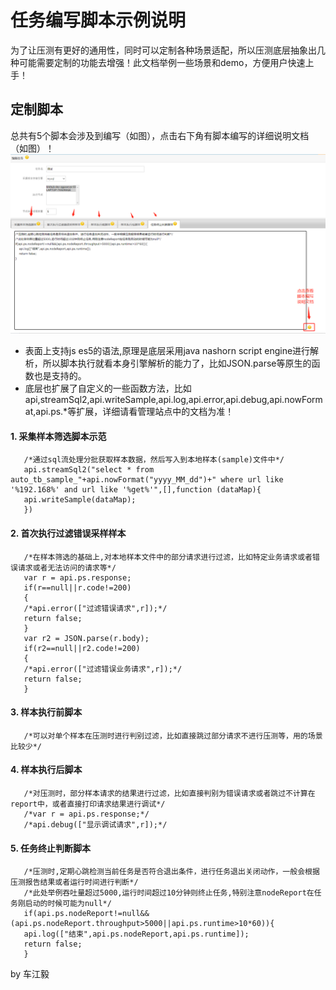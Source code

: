 # 任务编写脚本示例说明
 为了让压测有更好的通用性，同时可以定制各种场景适配，所以压测底层抽象出几种可能需要定制的功能去增强！此文档举例一些场景和demo，方便用户快速上手！
## 定制脚本
总共有5个脚本会涉及到编写（如图），点击右下角有脚本编写的详细说明文档（如图）！
![案例demo](doc/demo/demo1.png)
* 表面上支持js es5的语法,原理是底层采用java nashorn script engine进行解析，所以脚本执行就看本身引擎解析的能力了，比如JSON.parse等原生的函数也是支持的。
* 底层也扩展了自定义的一些函数方法，比如api,streamSql2,api.writeSample,api.log,api.error,api.debug,api.nowFormat,api.ps.*等扩展，详细请看管理站点中的文档为准！

#### 1. 采集样本筛选脚本示范
```
   /*通过sql流处理分批获取样本数据，然后写入到本地样本(sample)文件中*/
   api.streamSql2("select * from auto_tb_sample_"+api.nowFormat("yyyy_MM_dd")+" where url like '%192.168%' and url like '%get%'",[],function (dataMap){
   api.writeSample(dataMap);
   })
   ```
#### 2. 首次执行过滤错误采样样本
```
   /*在样本筛选的基础上,对本地样本文件中的部分请求进行过滤，比如特定业务请求或者错误请求或者无法访问的请求等*/
   var r = api.ps.response;
   if(r==null||r.code!=200)
   {
   /*api.error(["过滤错误请求",r]);*/
   return false;
   }
   var r2 = JSON.parse(r.body);
   if(r2==null||r2.code!=200)
   {
   /*api.error(["过滤错误业务请求",r]);*/
   return false;
   }
```
#### 3. 样本执行前脚本
```
   /*可以对单个样本在压测时进行判别过滤，比如直接跳过部分请求不进行压测等，用的场景比较少*/
```
#### 4. 样本执行后脚本
```
   /*对压测时，部分样本请求的结果进行过滤，比如直接判别为错误请求或者跳过不计算在report中，或者直接打印请求结果进行调试*/
   /*var r = api.ps.response;*/
   /*api.debug(["显示调试请求",r]);*/
```
#### 5. 任务终止判断脚本
```
   /*压测时,定期心跳检测当前任务是否符合退出条件，进行任务退出关闭动作，一般会根据压测报告结果或者运行时间进行判断*/
   /*此处举例吞吐量超过5000,运行时间超过10分钟则终止任务,特别注意nodeReport在任务刚启动的时候可能为null*/
   if(api.ps.nodeReport!=null&&(api.ps.nodeReport.throughput>5000||api.ps.runtime>10*60)){
   api.log(["结束",api.ps.nodeReport,api.ps.runtime]);
   return false;
   }
```

by 车江毅